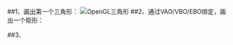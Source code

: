 ##1、画出第一个三角形：
  ![OpenGL三角形]([https://www.baidu.com/img/bd_logo1.png](https://github.com/wangyongyao1989/AndroidLearnOpenGL/blob/master/app/pic/Screenshot_2024-07-29-15-03-03-958_com.wangyongyao.androidlearnopengl.png))  
##2、通过VAO/VBO/EBO绑定，画出一个矩形：


##3、
